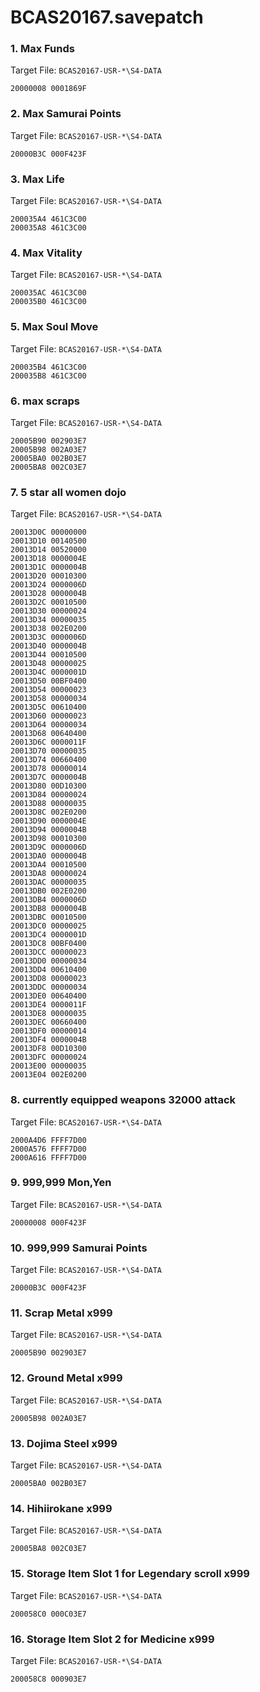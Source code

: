 # BCAS20167.savepatch

### 1. Max Funds

Target File: `BCAS20167-USR-*\S4-DATA`

```
20000008 0001869F
```

### 2. Max Samurai Points

Target File: `BCAS20167-USR-*\S4-DATA`

```
20000B3C 000F423F
```

### 3. Max Life

Target File: `BCAS20167-USR-*\S4-DATA`

```
200035A4 461C3C00
200035A8 461C3C00
```

### 4. Max Vitality

Target File: `BCAS20167-USR-*\S4-DATA`

```
200035AC 461C3C00
200035B0 461C3C00
```

### 5. Max Soul Move

Target File: `BCAS20167-USR-*\S4-DATA`

```
200035B4 461C3C00
200035B8 461C3C00
```

### 6. max scraps

Target File: `BCAS20167-USR-*\S4-DATA`

```
20005B90 002903E7
20005B98 002A03E7
20005BA0 002B03E7
20005BA8 002C03E7
```

### 7. 5 star all women dojo

Target File: `BCAS20167-USR-*\S4-DATA`

```
20013D0C 00000000
20013D10 00140500
20013D14 00520000
20013D18 0000004E
20013D1C 0000004B
20013D20 00010300
20013D24 0000006D
20013D28 0000004B
20013D2C 00010500
20013D30 00000024
20013D34 00000035
20013D38 002E0200
20013D3C 0000006D
20013D40 0000004B
20013D44 00010500
20013D48 00000025
20013D4C 0000001D
20013D50 00BF0400
20013D54 00000023
20013D58 00000034
20013D5C 00610400
20013D60 00000023
20013D64 00000034
20013D68 00640400
20013D6C 0000011F
20013D70 00000035
20013D74 00660400
20013D78 00000014
20013D7C 0000004B
20013D80 00D10300
20013D84 00000024
20013D88 00000035
20013D8C 002E0200
20013D90 0000004E
20013D94 0000004B
20013D98 00010300
20013D9C 0000006D
20013DA0 0000004B
20013DA4 00010500
20013DA8 00000024
20013DAC 00000035
20013DB0 002E0200
20013DB4 0000006D
20013DB8 0000004B
20013DBC 00010500
20013DC0 00000025
20013DC4 0000001D
20013DC8 00BF0400
20013DCC 00000023
20013DD0 00000034
20013DD4 00610400
20013DD8 00000023
20013DDC 00000034
20013DE0 00640400
20013DE4 0000011F
20013DE8 00000035
20013DEC 00660400
20013DF0 00000014
20013DF4 0000004B
20013DF8 00D10300
20013DFC 00000024
20013E00 00000035
20013E04 002E0200
```

### 8. currently equipped weapons 32000 attack

Target File: `BCAS20167-USR-*\S4-DATA`

```
2000A4D6 FFFF7D00
2000A576 FFFF7D00
2000A616 FFFF7D00
```

### 9. 999,999 Mon,Yen

Target File: `BCAS20167-USR-*\S4-DATA`

```
20000008 000F423F
```

### 10. 999,999 Samurai Points

Target File: `BCAS20167-USR-*\S4-DATA`

```
20000B3C 000F423F
```

### 11. Scrap Metal x999

Target File: `BCAS20167-USR-*\S4-DATA`

```
20005B90 002903E7
```

### 12. Ground Metal x999

Target File: `BCAS20167-USR-*\S4-DATA`

```
20005B98 002A03E7
```

### 13. Dojima Steel x999

Target File: `BCAS20167-USR-*\S4-DATA`

```
20005BA0 002B03E7
```

### 14. Hihiirokane x999

Target File: `BCAS20167-USR-*\S4-DATA`

```
20005BA8 002C03E7
```

### 15. Storage Item Slot 1 for Legendary scroll x999

Target File: `BCAS20167-USR-*\S4-DATA`

```
200058C0 000C03E7
```

### 16. Storage Item Slot 2 for Medicine x999

Target File: `BCAS20167-USR-*\S4-DATA`

```
200058C8 000903E7
```

